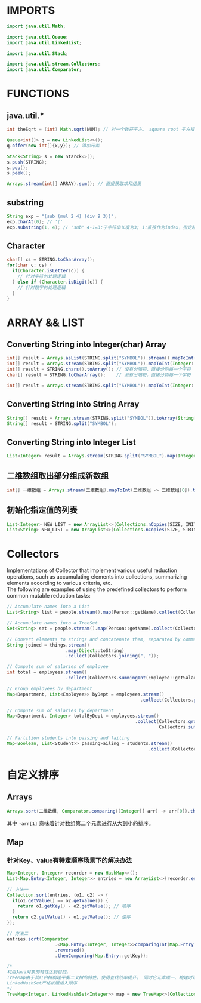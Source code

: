 # IMPORTS
``` Java
import java.util.Math;

import java.util.Queue;
import java.util.LinkedList;

import java.util.Stack;

import java.util.stream.Collectors;
import java.util.Comparator;
```

# FUNCTIONS

## java.util.*
``` Java
int theSqrt = (int) Math.sqrt(NUM); // 对一个数开平方。 square root 平方根
```

``` Java
Queue<int[]> q = new LinkedList<>();
q.offer(new int[]{x,y}); // 添加元素
```

``` Java
Stack<String> s = new Starck<>();
s.push(STRING);
s.pop();
s.peek();
```

``` Java
Arrays.stream(int[] ARRAY).sum(); // 直接获取求和结果
```

## substring
``` Java
String exp = "(sub (mul 2 4) (div 9 3))";
exp.charAt(0); // '('
exp.substring(1, 4); // "sub" 4-1=3:子字符串长度为3; 1:直接作为index，指定起始字符所在坐标。 4:作为结束字符，但是该字符不会存在子字符串中。
```

## Character
``` Java
char[] cs = STRING.toCharArray();
for(char c: cs) {
  if(Character.isLetter(c)) {
    // 针对字符的处理逻辑
  } else if (Character.isDigit(c)) {
    // 针对数字的处理逻辑
  }
}
```

# ARRAY && LIST
## Converting String into Integer(char) Array
``` Java
int[] result = Arrays.asList(STRING.split("SYMBOL")).stream().mapToInt(Integer::parseInt).toArray();
int[] result = Arrays.stream(STRING.split("SYMBOL")).mapToInt(Integer::parseInt).toArray();
int[] result = STRING.chars().toArray(); // 没有分隔符，直接分割每一个字符
char[] result = STRING.toCharArray();    // 没有分隔符，直接分割每一个字符
```

``` Java
int[] result = Arrays.stream(STRING.split("SYMBOL")).mapToInt(Integer::parseInt).toArray();
```

## Converting String into String Array
``` Java
String[] result = Arrays.stream(STRING.split("SYMBOL")).toArray(String[]::new);
String[] result = STRING.split("SYMBOL");
```

## Converting String into Integer List
``` Java
List<Integer> result = Arrays.stream(STRING.split("SYMBOL").map(Integer::parseInt).collect(Collectors.toList());
```


## 二维数组取出部分组成新数组
``` Java
int[] 一维数组 = Arrays.stream(二维数组).mapToInt(二维数组 -> 二维数组[0]).toArray();
```

## 初始化指定值的列表
``` Java
List<Integer> NEW_LIST = new ArrayList<>(Collections.nCopies(SIZE, INIT_VALUE));
List<String> NEW_LIST = new ArrayList<>(Collections.nCopies(SIZE, STRING_VALUE));
```

# Collectors
Implementations of Collector that implement various useful reduction operations, such as accumulating elements into collections, summarizing elements according to various criteria, etc.  
The following are examples of using the predefined collectors to perform common mutable reduction tasks:
``` Java
// Accumulate names into a List
List<String> list = people.stream().map(Person::getName).collect(Collectors.toList());

// Accumulate names into a TreeSet
Set<String> set = people.stream().map(Person::getName).collect(Collectors.toCollection(TreeSet::new));

// Convert elements to strings and concatenate them, separated by commas
String joined = things.stream()
                      .map(Object::toString)
                      .collect(Collectors.joining(", "));

// Compute sum of salaries of employee
int total = employees.stream()
                      .collect(Collectors.summingInt(Employee::getSalary)));

// Group employees by department
Map<Department, List<Employee>> byDept = employees.stream()
                                                  .collect(Collectors.groupingBy(Employee::getDepartment));

// Compute sum of salaries by department
Map<Department, Integer> totalByDept = employees.stream()
                                                .collect(Collectors.groupingBy(Employee::getDepartment,
                                                         Collectors.summingInt(Employee::getSalary)));

// Partition students into passing and failing
Map<Boolean, List<Student>> passingFailing = students.stream()
                                                     .collect(Collectors.partitioningBy(s -> s.getGrade() >= PASS_THRESHOLD));
```

# 自定义排序
## Arrays
``` Java
Arrays.sort(二维数组, Comparator.comparing((Integer[] arr) -> arr[0]).thenComparing((Integer[] arr) -> -arr[1]));
```
其中 `-arr[1]` 意味着针对数组第二个元素进行从大到小的排序。

## Map

### 针对Key、value有特定顺序场景下的解决办法
``` Java
Map<Integer, Integer> recorder = new HashMap<>();
List<Map.Entry<Integer, Integer>> entries = new ArrayList<>(recorder.entrySet());

// 方法一
Collection.sort(entries, (o1, o2) -> {
  if(o1.getValue() == o2.getValue()) {
    return o1.getKey() - o2.getValue(); // 顺序
  }
  return o2.getValue() - o1.getValue(); // 逆序
});

// 方法二
entries.sort(Comparator
                  .<Map.Entry<Integer, Integer>>comparingInt(Map.Entry::getValue)
                  .reversed()
                  .thenComparing(Map.Entry::getKey));
```

``` Java
/*
利用Java对象的特性达到目的。
TreeMap由于其红白树构建平衡二叉树的特性，使得查找效率提升。 同时它元素唯一、构建时可以指明顺序或逆序。
LinkedHashSet严格按照插入顺序
*/
TreeMap<Integer, LinkedHashSet<Integer>> map = new TreeMap<>(Collections.reverseOrder());
```

